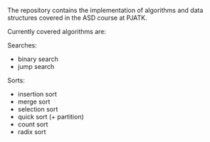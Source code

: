The repository contains the implementation of algorithms and data structures covered in the ASD course at PJATK.

Currently covered algorithms are:

Searches:
- binary search
- jump search

Sorts:
- insertion sort
- merge sort
- selection sort
- quick sort (+ partition)
- count sort
- radix sort
